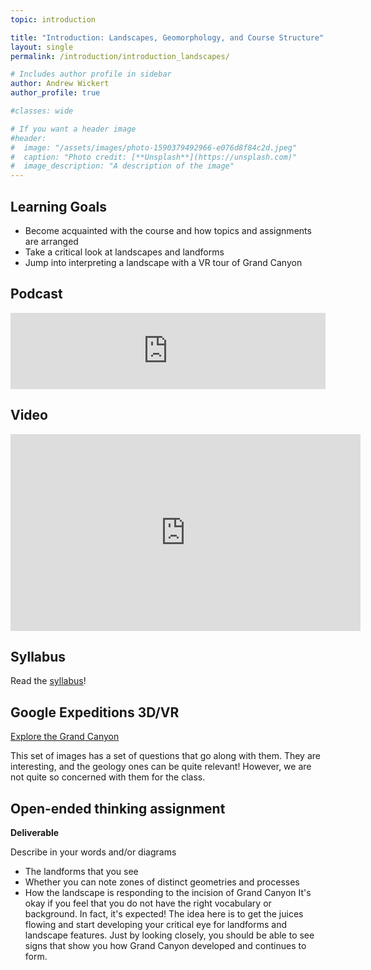 ```yaml
---
topic: introduction

title: "Introduction: Landscapes, Geomorphology, and Course Structure"
layout: single
permalink: /introduction/introduction_landscapes/

# Includes author profile in sidebar
author: Andrew Wickert
author_profile: true

#classes: wide

# If you want a header image
#header:
#  image: "/assets/images/photo-1590379492966-e076d8f84c2d.jpeg"
#  caption: "Photo credit: [**Unsplash**](https://unsplash.com)"
#  image_description: "A description of the image"
---
```


## Learning Goals

* Become acquainted with the course and how topics and assignments are arranged
* Take a critical look at landscapes and landforms
* Jump into interpreting a landscape with a VR tour of Grand Canyon

## Podcast

<iframe title="Introduction: Reading Landscapes" height="122" width="100%" style="border: none;" scrolling="no" data-name="pb-iframe-player" src="https://www.podbean.com/media/player/kctr4-e7be3a?from=pb6admin&download=1&version=1&auto=0&share=1&download=1&rtl=0&fonts=Helvetica&skin=1&pfauth=&btn-skin=107"></iframe>

## Video

<iframe width="560" height="315" src="https://www.youtube.com/embed/wQztytFSL7I" frameborder="0" allow="accelerometer; autoplay; encrypted-media; gyroscope; picture-in-picture" allowfullscreen></iframe>

## Syllabus

Read the [syllabus](/syllabus/)!

## Google Expeditions 3D/VR

[Explore the Grand Canyon](https://expeditions.gle/fdl/wmPf)

This set of images has a set of questions that go along with them. They are interesting, and the geology ones can be quite relevant! However, we are not quite so concerned with them for the class.

## Open-ended thinking assignment

**Deliverable**

Describe in your words and/or diagrams
* The landforms that you see
* Whether you can note zones of distinct geometries and processes
* How the landscape is responding to the incision of Grand Canyon
It's okay if you feel that you do not have the right vocabulary or background. In fact, it's expected! The idea here is to get the juices flowing and start developing your critical eye for landforms and landscape features. Just by looking closely, you should be able to see signs that show you how Grand Canyon developed and continues to form.
